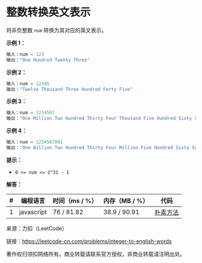 # 整数转换英文表示

将非负整数 `num` 转换为其对应的英文表示。

**示例 1：**

``` javascript
输入：num = 123
输出："One Hundred Twenty Three"
```

**示例 2：**

``` javascript
输入：num = 12345
输出："Twelve Thousand Three Hundred Forty Five"
```

**示例 3：**

``` javascript
输入：num = 1234567
输出："One Million Two Hundred Thirty Four Thousand Five Hundred Sixty Seven"
```

**示例 4：**

``` javascript
输入：num = 1234567891
输出："One Billion Two Hundred Thirty Four Million Five Hundred Sixty Seven Thousand Eight Hundred Ninety One"
```

**提示：**

- `0 <= num <= 2^31 - 1`

**解答：**

**#**|**编程语言**|**时间（ms / %）**|**内存（MB / %）**|**代码**
--|--|--|--|--
1|javascript|76 / 81.82|38.9 / 90.91|[朴素方法](./javascript/ac_v1.js)

来源：力扣（LeetCode）

链接：https://leetcode-cn.com/problems/integer-to-english-words

著作权归领扣网络所有。商业转载请联系官方授权，非商业转载请注明出处。
